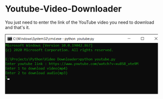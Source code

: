 # Youtube-Video-Downloader
You just need to enter the link of the YouTube video you need to download and that's it. 


![alt text](https://github.com/MXNXV/Youtube-Video-Downloader/blob/main/C__Windows_System32_cmd.exe%20-%20python%20%20youtube.py%203_22_2021%208_25_50%20PM.png)
